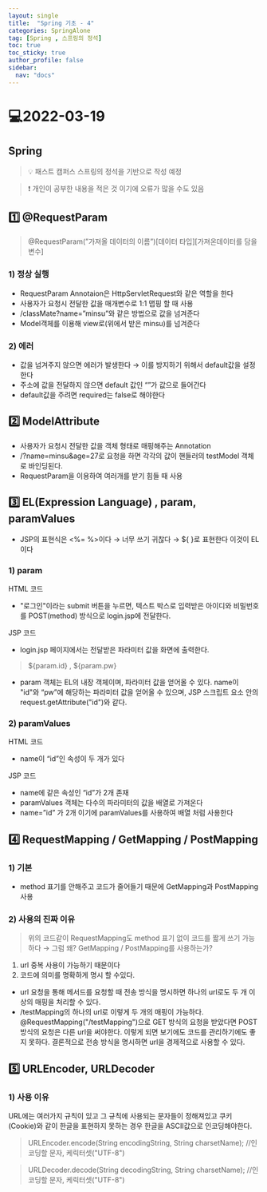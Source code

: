 ```yaml
---
layout: single
title:  "Spring 기초 - 4"
categories: SpringAlone
tag: [Spring , 스프링의 정석]
toc: true
toc_sticky: true
author_profile: false
sidebar:
  nav: "docs"
---
```


# 💻2022-03-19

## Spring

<!--Quote-->
> 💡 패스트 캠퍼스 스프링의 정석을 기반으로 작성 예정

> ❗ 개인이 공부한 내용을 적은 것 이기에 오류가 많을 수도 있음



## 1️⃣ @RequestParam

> @RequestParam(”가져올 데이터의 이름”)[데이터 타입][가져온데이터를 담을 변수]


### 1) 정상 실행

<script src="https://gist.github.com/kimyeong96/239d15115131691ae4fa1df5f58cbf27.js"></script>

- RequestParam Annotaion은 HttpServletRequest와 같은 역할을 한다
- 사용자가 요청시 전달한 값을 매개변수로 1:1 맵핑 할 때 사용
- /classMate?name=”minsu”와 같은 방법으로 값을 넘겨준다
- Model객체를 이용해 view로(위에서 받은 minsu)를 넘겨준다

### 2) 에러

<script src="https://gist.github.com/kimyeong96/a8bb3183c9087d4628b1398d554d8f4d.js"></script>

- 값을 넘겨주지 않으면 에러가 발생한다 → 이를 방지하기 위해서 default값을 설정한다
- 주소에 값을 전달하지 않으면 default 값인 “”가 값으로 들어간다
- default값을 주려면 required는 false로 해야한다

## 2️⃣ ModelAttribute

<script src="https://gist.github.com/kimyeong96/7898082e6522d4dffffcdd545eb3f2ca.js"></script>

- 사용자가 요청시 전달한 값을 객체 형태로 매핑해주는 Annotation
- /?name=minsu&age=27로 요청을 하면 각각의 값이 핸들러의 testModel 객체로 바인딩된다.
- RequestParam을 이용하여 여러개를 받기 힘들 때 사용



## 3️⃣ EL(Expression Language) , param, paramValues

- JSP의 표현식은 <%= %>이다 → 너무 쓰기 귀찮다 → ${ }로 표현한다 이것이 EL이다

### 1) param

HTML 코드

<script src="https://gist.github.com/kimyeong96/a483915b743be84b42d4f6749ca44558.js"></script>

- "로그인"이라는 submit 버튼을 누르면, 텍스트 박스로 입력받은 아이디와 비밀번호를 POST(method) 방식으로 login.jsp에 전달한다.

JSP 코드

<script src="https://gist.github.com/kimyeong96/279cfae691403300747e193cf38d46f6.js"></script>

- login.jsp 페이지에서는 전달받은 파라미터 값을 화면에 출력한다.

> ${param.id} , ${param.pw}

- param 객체는 EL의 내장 객체이며, 파라미터 값을 얻어올 수 있다. name이  "id"와 “pw”에 해당하는 파라미터 값을 얻어올 수 있으며, JSP 스크립트 요소 안의request.getAttribute("id")와 같다.

### 2) paramValues

HTML 코드

<script src="https://gist.github.com/kimyeong96/15735f0f2a8db0033f6e59627e50186b.js"></script>

- name이 “id”인 속성이 두 개가 있다

JSP 코드

<script src="https://gist.github.com/kimyeong96/1e93dce486740e52d80fc465b35d7b1b.js"></script>

- name에  같은 속성인 “id”가 2개 존재
- paramValues 객체는 다수의 파라미터의 값을 배열로 가져온다
- name=”id” 가 2개 이기에 paramValues를 사용하여 배열 처럼 사용한다

## 4️⃣ RequestMapping / GetMapping / PostMapping

### 1) 기본

<script src="https://gist.github.com/kimyeong96/fcad4f267e7d9ef8136ab56d01716c70.js"></script>

- method 표기를 안해주고 코드가 줄어들기 때문에 GetMapping과 PostMapping 사용

### 2) 사용의 진짜 이유

<script src="https://gist.github.com/kimyeong96/b3b260dd89f09814b39835e768f0b24c.js"></script>

> 위의 코드같이 RequestMapping도 method 표기 없이 코드를 짧게 쓰기 가능하다 → 그럼 왜?  GetMapping / PostMapping를 사용하는가?
>

1. url 중복 사용이 가능하기 때문이다
2. 코드에 의미를 명확하게 명시 할 수있다.

<script src="https://gist.github.com/kimyeong96/fb80400fee136ab4dfce16daaec026ce.js"></script>

- url 요청을 통해 메서드를 요청할 때 전송 방식을 명시하면 하나의 url로도 두 개 이상의 매핑을 처리할 수 있다.
- /testMapping의 하나의 url로 이렇게 두 개의 매핑이 가능하다. @RequestMapping("/testMapping")으로 GET 방식의 요청을 받았다면 POST 방식의 요청은 다른 url을 써야한다. 이렇게 되면 보기에도 코드를 관리하기에도 좋지 못하다. 결론적으로 전송 방식을 명시하면 url을 경제적으로 사용할 수 있다.



## 5️⃣ URLEncoder, URLDecoder

### 1) 사용 이유

URL에는 여러가지 규칙이 있고 그 규칙에 사용되는 문자들이 정해져있고 쿠키(Cookie)와 같이 한글을 표현하지 못하는 경우 한글을 ASCII값으로 인코딩해야한다.

<script src="https://gist.github.com/kimyeong96/87053b47778b7abb67800a85981eb3a4.js"></script>

> URLEncoder.encode(String encodingString, String charsetName); //인코딩할 문자, 케릭터셋("UTF-8")
>

> URLDecoder.decode(String decodingString, String charsetName); //인코딩할 문자, 케릭터셋("UTF-8")
>